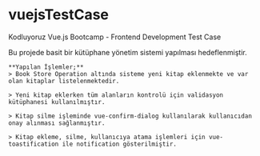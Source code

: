 # vuejsTestCase
Kodluyoruz Vue.js Bootcamp - Frontend Development Test Case

Bu projede basit bir kütüphane yönetim sistemi yapılması hedeflenmiştir.

~~~~
**Yapılan İşlemler;**
> Book Store Operation altında sisteme yeni kitap eklenmekte ve var olan kitaplar listelenmektedir.

> Yeni kitap eklerken tüm alanların kontrolü için validasyon kütüphanesi kullanılmıştır.

> Kitap silme işleminde vue-confirm-dialog kullanılarak kullanıcıdan onay alınması sağlanmıştır. 

> Kitap ekleme, silme, kullanıcıya atama işlemleri için vue-toastification ile notification gösterilmiştir.


